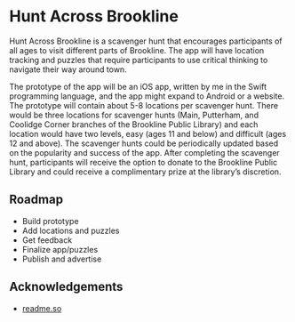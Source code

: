 # Hunt Across Brookline

Hunt Across Brookline is a scavenger hunt that encourages participants of all ages to visit different parts of Brookline. The app will have location tracking and puzzles that require participants to use critical thinking to navigate their way around town.

The prototype of the app will be an iOS app, written by me in the Swift programming language, and the app might expand to Android or a website. The prototype will contain about 5-8 locations per scavenger hunt. There would be three locations for scavenger hunts (Main, Putterham, and Coolidge Corner branches of the Brookline Public Library) and each location would have two levels, easy (ages 11 and below) and difficult (ages 12 and above). The scavenger hunts could be periodically updated based on the popularity and success of the app. After completing the scavenger hunt, participants will receive the option to donate to the Brookline Public Library and could receive a complimentary prize at the library’s discretion.


## Roadmap

- Build prototype
- Add locations and puzzles
- Get feedback
- Finalize app/puzzles
- Publish and advertise


## Acknowledgements

 - [readme.so](readme.so)
